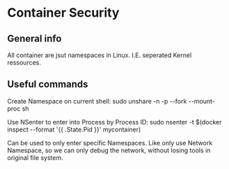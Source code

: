 # Container Security

## General info

All container are jsut namespaces in Linux. I.E. seperated Kernel ressources.

## Useful commands

Create Namespace on current shell:
sudo unshare -n  -p --fork  --mount-proc sh

Use NSenter to enter into Process by Process ID:
sudo nsenter -t $(docker inspect --format '{{ .State.Pid }}' mycontainer)

Can be used to only enter specific Namespaces. Like only use Network Namespace, so we can only debug the network, without losing tools in original file system.
